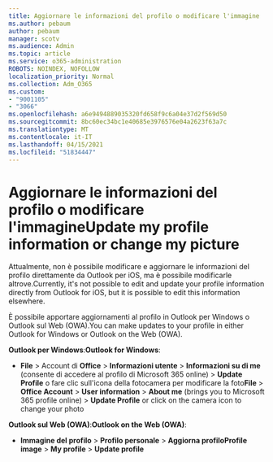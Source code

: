 ```yaml
---
title: Aggiornare le informazioni del profilo o modificare l'immagine
ms.author: pebaum
author: pebaum
manager: scotv
ms.audience: Admin
ms.topic: article
ms.service: o365-administration
ROBOTS: NOINDEX, NOFOLLOW
localization_priority: Normal
ms.collection: Adm_O365
ms.custom:
- "9001105"
- "3066"
ms.openlocfilehash: a6e9494889035320fd658f9c6a04e37d2f569d50
ms.sourcegitcommit: 8bc60ec34bc1e40685e3976576e04a2623f63a7c
ms.translationtype: MT
ms.contentlocale: it-IT
ms.lasthandoff: 04/15/2021
ms.locfileid: "51834447"
---
```

# <a name="update-my-profile-information-or-change-my-picture"></a><span data-ttu-id="addda-102">Aggiornare le informazioni del profilo o modificare l'immagine</span><span class="sxs-lookup"><span data-stu-id="addda-102">Update my profile information or change my picture</span></span>

<span data-ttu-id="addda-103">Attualmente, non è possibile modificare e aggiornare le informazioni del profilo direttamente da Outlook per iOS, ma è possibile modificarle altrove.</span><span class="sxs-lookup"><span data-stu-id="addda-103">Currently, it's not possible to edit and update your profile information directly from Outlook for iOS, but it is possible to edit this information elsewhere.</span></span> 

<span data-ttu-id="addda-104">È possibile apportare aggiornamenti al profilo in Outlook per Windows o Outlook sul Web (OWA).</span><span class="sxs-lookup"><span data-stu-id="addda-104">You can make updates to your profile in either Outlook for Windows or Outlook on the Web (OWA).</span></span> 

<span data-ttu-id="addda-105">**Outlook per Windows**:</span><span class="sxs-lookup"><span data-stu-id="addda-105">**Outlook for Windows**:</span></span> 

- <span data-ttu-id="addda-106">**File**  >  Account di **Office**  >  **Informazioni utente**  >  **Informazioni su di me** (consente di accedere al profilo di Microsoft 365 online) > **Update Profile** o fare clic sull'icona della fotocamera per modificare la foto</span><span class="sxs-lookup"><span data-stu-id="addda-106">**File** > **Office Account** > **User information** > **About me** (brings you to Microsoft 365 profile online) > **Update Profile** or click on the camera icon to change your photo</span></span>  
  
<span data-ttu-id="addda-107">**Outlook sul Web (OWA)**:</span><span class="sxs-lookup"><span data-stu-id="addda-107">**Outlook on the Web (OWA)**:</span></span> 

- <span data-ttu-id="addda-108">**Immagine del profilo**  >  **Profilo personale**  >  **Aggiorna profilo**</span><span class="sxs-lookup"><span data-stu-id="addda-108">**Profile image** > **My profile** > **Update profile**</span></span>
